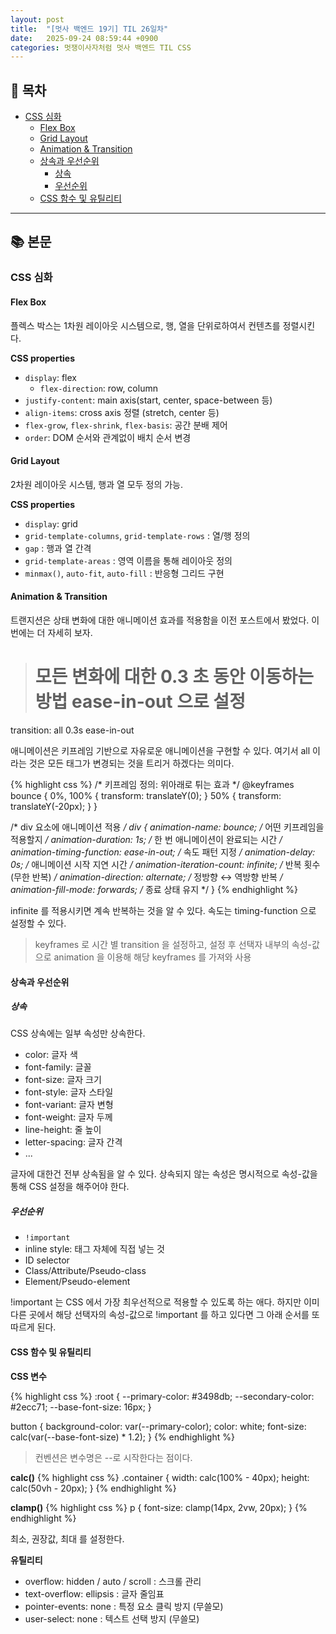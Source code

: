 ```yaml
---
layout: post
title:  "[멋사 백엔드 19기] TIL 26일차"
date:   2025-09-24 08:59:44 +0900
categories: 멋쟁이사자처럼 멋사 백엔드 TIL CSS
---
```


<!--more-->

## 📂 목차

- [CSS 심화](#CSS-심화)
    - [Flex Box](#flex-box)
    - [Grid Layout](#grid-layout)
    - [Animation & Transition](#animation--transition)
    - [상속과 우선순위](#상속과-우선순위)
        - [상속](#상속)
        - [우선순위](#우선순위)
    - [CSS 함수 및 유틸리티]()


---

## 📚 본문

### CSS 심화

#### Flex Box

플렉스 박스는 1차원 레이아웃 시스템으로, 행, 열을 단위로하여서 컨텐츠를 정렬시킨다.

**CSS properties**
- `display`: flex
    - `flex-direction`: row, column
- `justify-content`: main axis(start, center, space-between 등)
- `align-items`: cross axis 정렬 (stretch, center 등)
- `flex-grow`, `flex-shrink`, `flex-basis`: 공간 분배 제어
- `order`: DOM 순서와 관계없이 배치 순서 변경

#### Grid Layout
2차원 레이아웃 시스템, 행과 열 모두 정의 가능.

**CSS properties**
- `display`: grid
- `grid-template-columns`, `grid-template-rows` : 열/행 정의
- `gap` : 행과 열 간격
- `grid-template-areas` : 영역 이름을 통해 레이아웃 정의
- `minmax()`, `auto-fit`, `auto-fill` : 반응형 그리드 구현

#### Animation & Transition

트랜지션은 상태 변화에 대한 애니메이션 효과를 적용함을 이전 포스트에서 봤었다. 이번에는 더 자세히 보자.

> # 모든 변화에 대한 0.3 초 동안 이동하는 방법 ease-in-out 으로 설정  
transition: all 0.3s ease-in-out

애니메이션은 키프레임 기반으로 자유로운 애니메이션을 구현할 수 있다. 여기서 all 이라는 것은 모든 태그가 변경되는 것을 트리거 하겠다는 의미다.

{% highlight css %}
/* 키프레임 정의: 위아래로 튀는 효과 */
@keyframes bounce {
  0%, 100% { transform: translateY(0); }
  50% { transform: translateY(-20px); }
}

/* div 요소에 애니메이션 적용 */
div {
  animation-name: bounce;              /* 어떤 키프레임을 적용할지 */
  animation-duration: 1s;              /* 한 번 애니메이션이 완료되는 시간 */
  animation-timing-function: ease-in-out; /* 속도 패턴 지정 */
  animation-delay: 0s;                 /* 애니메이션 시작 지연 시간 */
  animation-iteration-count: infinite; /* 반복 횟수 (무한 반복) */
  animation-direction: alternate;      /* 정방향 ↔ 역방향 반복 */
  animation-fill-mode: forwards;       /* 종료 상태 유지 */
}
{% endhighlight %}

infinite 를 적용시키면 계속 반복하는 것을 알 수 있다. 속도는 timing-function 으로 설정할 수 있다.

> keyframes 로 시간 별 transition 을 설정하고, 설정 후 선택자 내부의 속성-값으로 animation 을 이용해 해당 keyframes 를 가져와 사용

#### 상속과 우선순위

##### 상속

CSS 상속에는 일부 속성만 상속한다.

- color: 글자 색
- font-family: 글꼴
- font-size: 글자 크기
- font-style: 글자 스타일
- font-variant: 글자 변형
- font-weight: 글자 두께
- line-height: 줄 높이
- letter-spacing: 글자 간격
- ...

글자에 대한건 전부 상속됨을 알 수 있다. 상속되지 않는 속성은 명시적으로 속성-값을 통해 CSS 설정을 해주어야 한다.

##### 우선순위

- `!important`
- inline style: 태그 자체에 직접 넣는 것
- ID selector
- Class/Attribute/Pseudo-class
- Element/Pseudo-element

!important 는 CSS 에서 가장 최우선적으로 적용할 수 있도록 하는 애다. 하지만 이미 다른 곳에서 해당 선택자의 속성-값으로 !important 를 하고 있다면 그 아래 순서를 또 따르게 된다.

#### CSS 함수 및 유틸리티

**CSS 변수**

{% highlight css %}
:root {
  --primary-color: #3498db;
  --secondary-color: #2ecc71;
  --base-font-size: 16px;
}

button {
  background-color: var(--primary-color);
  color: white;
  font-size: calc(var(--base-font-size) * 1.2);
}
{% endhighlight %}

> 컨벤션은 변수명은 --로 시작한다는 점이다.

**calc()**
{% highlight css %}
.container {
  width: calc(100% - 40px);
  height: calc(50vh - 20px);
}
{% endhighlight %}

**clamp()**
{% highlight css %}
p {
  font-size: clamp(14px, 2vw, 20px);
}
{% endhighlight %}

최소, 권장값, 최대 를 설정한다.

**유틸리티**

- overflow: hidden / auto / scroll : 스크롤 관리
- text-overflow: ellipsis : 글자 줄임표
- pointer-events: none : 특정 요소 클릭 방지 (무쓸모)
- user-select: none : 텍스트 선택 방지 (무쓸모)